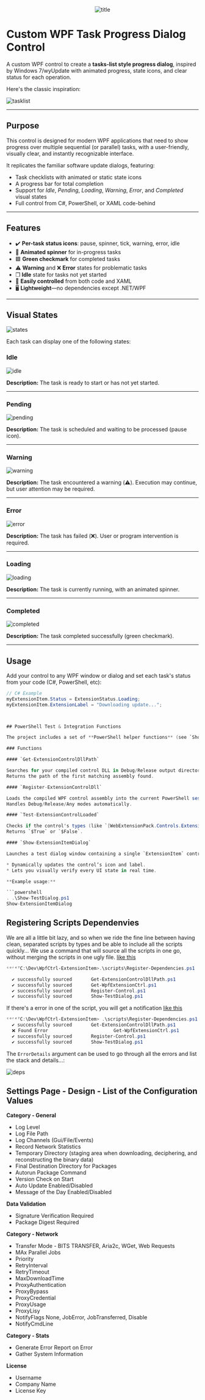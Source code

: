 <center>
<img src="img/title.png" alt="title" />
</center>

# Custom WPF Task Progress Dialog Control

A custom WPF control to create a **tasks-list style progress dialog**, inspired by Windows 7/wyUpdate with animated progress, state icons, and clear status for each operation.

Here's the classic inspiration:

![tasklist](img/tasklist.png)

---

## Purpose

This control is designed for modern WPF applications that need to show progress over multiple sequential (or parallel) tasks, with a user-friendly, visually clear, and instantly recognizable interface.

It replicates the familiar software update dialogs, featuring:
- Task checklists with animated or static state icons
- A progress bar for total completion
- Support for *Idle*, *Pending*, *Loading*, *Warning*, *Error*, and *Completed* visual states
- Full control from C#, PowerShell, or XAML code-behind

---

## Features

- ✔️ **Per-task status icons**: pause, spinner, tick, warning, error, idle
- 🔄 **Animated spinner** for in-progress tasks
- 🟩 **Green checkmark** for completed tasks
- ⚠️ **Warning** and ❌ **Error** states for problematic tasks
- ❒ **Idle** state for tasks not yet started
- 📝 **Easily controlled** from both code and XAML
- 🖥️ **Lightweight**—no dependencies except .NET/WPF

---

## Visual States

![states](img/states.gif)

Each task can display one of the following states:

### Idle

![idle](img/idle.png)

**Description:** The task is ready to start or has not yet started.

---

### Pending

![pending](img/pending.png)

**Description:** The task is scheduled and waiting to be processed (pause icon).

---

### Warning

![warning](img/warning.png)

**Description:** The task encountered a warning (⚠️). Execution may continue, but user attention may be required.

---

### Error

![error](img/error.png)

**Description:** The task has failed (❌). User or program intervention is required.

---

### Loading

![loading](img/loading.png)

**Description:** The task is currently running, with an animated spinner.

---

### Completed

![completed](img/completed.png)

**Description:** The task completed successfully (green checkmark).

---

## Usage

Add your control to any WPF window or dialog and set each task's status from your code (C#, PowerShell, etc):

```csharp
// C# Example
myExtensionItem.Status = ExtensionStatus.Loading;
myExtensionItem.ExtensionLabel = "Downloading update...";



## PowerShell Test & Integration Functions

The project includes a set of **PowerShell helper functions** (see `Show-TestDialog.ps1`) for rapid development, testing, and automation scenarios. These scripts allow you to load your compiled control, verify assembly registration, and interactively demo all visual states.

### Functions

#### `Get-ExtensionControlDllPath`

Searches for your compiled control DLL in Debug/Release output directories, supporting both targeted and "Any" configurations.
Returns the path of the first matching assembly found.

#### `Register-ExtensionControlDll`

Loads the compiled WPF control assembly into the current PowerShell session (if not already loaded), ensuring all .NET types are available for use.
Handles Debug/Release/Any modes automatically.

#### `Test-ExtensionControlLoaded`

Checks if the control's types (like `[WebExtensionPack.Controls.ExtensionStatus]`) are already loaded in the current session.
Returns `$True` or `$False`.

#### `Show-ExtensionItemDialog`

Launches a test dialog window containing a single `ExtensionItem` control and a button to cycle through all available states (`Idle`, `Pending`, `Warning`, `Error`, `Loading`, `Completed`).

* Dynamically updates the control’s icon and label.
* Lets you visually verify every UI state in real time.

**Example usage:**

```powershell
. .\Show-TestDialog.ps1
Show-ExtensionItemDialog
```

## Registering Scripts Dependenvies

We are all a little bit lazy, and so when we ride the fine line between having clean, separated scripts by types and be able to include all the scripts quickly...
We use a command that will source all the scripts in one go, without merging the scripts in one ugly file. [like this](img/deps2.png)
```powershell 
ᶜᵒʳᵉ⁷C:\Dev\WpfCtrl-ExtensionItem>.\scripts\Register-Dependencies.ps1 

  ✔️ successfully sourced       Get-ExtensionControlDllPath.ps1
  ✔️ successfully sourced       Get-WpfExtensionCtrl.ps1
  ✔️ successfully sourced       Register-Control.ps1
  ✔️ successfully sourced       Show-TestDialog.ps1
```

If there's a error in one of the script, you will get a notification [like this](img/error_details.png)

```powershell
ᶜᵒʳᵉ⁷C:\Dev\WpfCtrl-ExtensionItem> .\scripts\Register-Dependencies.ps1
  ✔️ successfully sourced       Get-ExtensionControlDllPath.ps1
  ❌ Found Error                        Get-WpfExtensionCtrl.ps1
  ✔️ successfully sourced       Register-Control.ps1
  ✔️ successfully sourced       Show-TestDialog.ps1
  ```

The ```ErrorDetails``` argument can be used to go through all the errors and list the stack and details...:

![deps](img/deps.gif)

## Settings Page - Design - List of the Configuration Values

**Category - General**
 - Log Level
 - Log File Path
 - Log Channels (Gui/File/Events)
 - Record Network Statistics
 - Temporary Directory (staging area when downloading, deciphering, and reconstructing the binary data)
 - Final Destination Directory for Packages
 - Autorun Package Command
 - Version Check on Start
 - Auto Update Enabled/Disabled
 - Message of the Day Enabled/Disabled

**Data Validation**
 - Signature Verification Required
 - Package Digest Required

**Category - Network**
 - Transfer Mode - BITS TRANSFER, Aria2c, WGet, Web Requests
 - MAx Parallel Jobs
 - Priority
 - RetryInterval
 - RetryTimeout
 - MaxDownloadTime
 - ProxyAuthentication
 - ProxyBypass
 - ProxyCredential
 - ProxyUsage
 - ProxyLisy
 - NotifyFlags None, JobError, JobTransferred, Disable
 - NotifyCmdLine

**Category - Stats**
 - Generate Error Report on Error
 - Gather System Information

**License**
 - Username
 - Company Name
 - License Key

